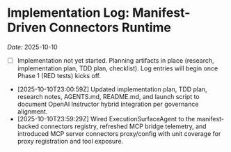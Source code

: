 # Implementation Log: Manifest-Driven Connectors Runtime

_Date:_ 2025-10-10

- [ ] Implementation not yet started. Planning artifacts in place (research, implementation plan, TDD plan, checklist). Log entries will begin once Phase 1 (RED tests) kicks off.
- [2025-10-10T23:00:59Z] Updated implementation plan, TDD plan, research notes, AGENTS.md, README.md, and launch script to document OpenAI Instructor hybrid integration per governance alignment.
- [2025-10-10T23:59:29Z] Wired ExecutionSurfaceAgent to the manifest-backed connectors registry, refreshed MCP bridge telemetry, and introduced MCP server connectors proxy/config with unit coverage for proxy registration and tool exposure.

